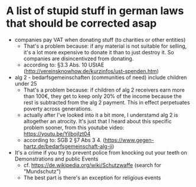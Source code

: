 # A list of stupid stuff in german laws that should be corrected asap
- companies pay VAT when donating stuff (to charities or other entities)
    - That's a problem because: if any material is not suitable for selling, it's a lot more expensive to donate it than to just destroy it. So companies are disincentivzed from donating.
    - according to: §3.3 Abs. 10 UStAE (http://vereinsknowhow.de/kurzinfos/ust-spenden.htm)
- alg 2 - bedarfsgemeinschaften (communities of need) include children under 25
    - That's a problem because: if children of alg 2 receivers earn more than 100€, they get to keep only 20% of the income because the rest is subtracted from the alg 2 payment. This in effect perpetuates poverty across generations.
    - actually after I've looked into it a bit more, I understamd alg 2 is altogether an atrocity. It's just that I heard about this specific problem sooner, from this youtube video: <https://youtu.be/YilbojIzt04>
    - according to: SGB 2 §7 Abs 3 4. (https://www.gegen-hartz.de/bedarfsgemeinschaft-alg-ii)
- It's a crime if you try to prevent police from knocking out your teeth on Demonstrations and public Events
    - cf. https://de.wikipedia.org/wiki/Schutzwaffe (search for "Mundschutz")
    - The best part is there's an exception for religious events




